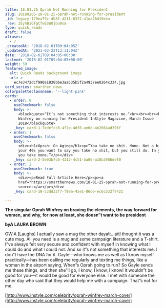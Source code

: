 ```yaml
---
title: 18.01.25 Oprah Not Running for President
slug: 20180205-18-01-25-oprah-not-running-for-president
_id: legacy-179ea79c-4b8f-4211-83f2-41ea26419eea
_rev: ZEyhBiGfgCfwE8WOjbu9sa
type: quick_reads
draft: false
aliases:
  - /
_createdAt: '2018-02-01T09:04:05Z'
_updatedAt: '2021-03-22T13:11:04Z'
date: '2018-02-01T09:04:05+00:00'
lastmod: '2018-02-01T09:04:05+00:00'
weight: 50
featured_image:
  alt: Quick Reads background image
  url: >-
    ec7e3472dcf990a1830bbe3aa535b5f2a4937ee0264x334.jpg
card_series: smarther news
colorpaletteclassname: '--light-pink'
cards:
  - order: 0
    useCheckmark: false
    body: >-
      <blockquote>“It’s not something that interests me.”<br><br><br><br>Oprah
      Winfrey on running for President InStyle Magazine, March Issue
      2018</blockquote>
    _key: card-1-7edefcc8-4f2e-4df8-ae6d-4e2664ad395f
  - order: 1
    useCheckmark: false
    body: >-
      <div><h1>Oprah: On Aging</h1><p>“You take no shit. None. Not a bit. In
      your 40s you want to say you take no shit, but you still do. In your 60s
      you take none.”</p></div>
    _key: card-2-5e03b7c6-4312-4c51-ba06-a18b3986def0
  - order: 2
    useCheckmark: true
    body: >-
      <div><p>Read Full Article Here</p><p><a
      href="https://smarthernews.com/18-01-25-oprah-not-running-for-president/">view
      sources</a></p></div>
    _key: card-10-53dd32f7-f8ea-45e1-86de-ec6cb32f7421

---
```

**The singular Oprah Winfrey on braving the elements, the way forward for women, and why, for now at least, she doesn”t want to be president**

**byA LAURA BROWN**

OW:A [Laughs] I actually saw a mug the other daya\t…a\tI thought it was a cute mug. All you need is a mug and some campaign literature and a T-shirt. I”ve always felt very secure and confident with myself in knowing what I could do and what I could not. And so it”s not something that interests me. I don”t have the DNA for it. Gayle—who knows me as well as I know myself practically—has been calling me regularly and texting me things, like a woman in the airport saying, When”s Oprah going to run? So Gayle sends me these things, and then she”ll go, I know, I know, I know! It wouldn”t be good for you—it would be good for everyone else. I met with someone the other day who said that they would help me with a campaign. That”s not for me.

[http://www.instyle.com/celebrity/oprah-winfrey-march-cover](http://www.instyle.com/celebrity/oprah-winfrey-march-cover)